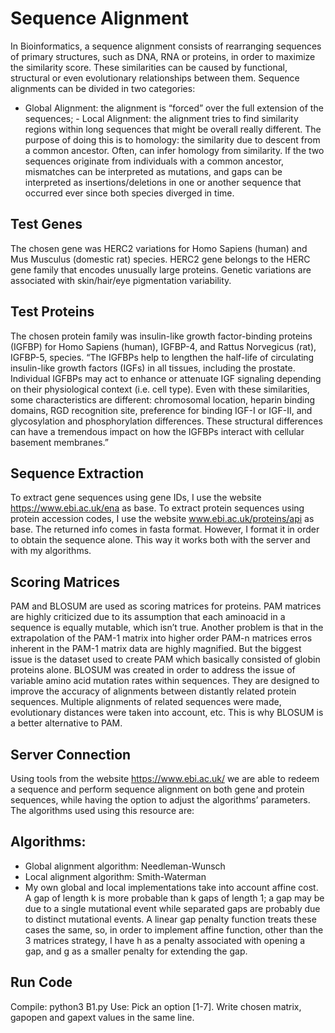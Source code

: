 # Sequence Alignment

In Bioinformatics, a sequence alignment consists of rearranging sequences of primary structures, such as DNA, RNA or proteins, in order to maximize the similarity score. These similarities can be caused by functional, structural or even evolutionary relationships between them.
Sequence alignments can be divided in two categories:
- Global Alignment: the alignment is “forced” over the full extension of the sequences; - Local Alignment: the alignment tries to find similarity regions within long sequences
that might be overall really different.
The purpose of doing this is to homology: the similarity due to descent from a common ancestor. Often, can infer homology from similarity. If the two sequences originate from individuals with a common ancestor, mismatches can be interpreted as mutations, and gaps can be interpreted as insertions/deletions in one or another sequence that occurred ever since both species diverged in time.

## Test Genes
The chosen gene was HERC2 variations for Homo Sapiens (human) and Mus Musculus (domestic rat) species. HERC2 gene belongs to the HERC gene family that encodes unusually large proteins. Genetic variations are associated with skin/hair/eye pigmentation variability.

## Test Proteins
The chosen protein family was insulin-like growth factor-binding proteins (IGFBP) for Homo Sapiens (human), IGFBP-4, and Rattus Norvegicus (rat), IGFBP-5, species. “The IGFBPs help to lengthen the half-life of circulating insulin-like growth factors (IGFs) in all tissues, including the prostate. Individual IGFBPs may act to enhance or attenuate IGF signaling depending on their physiological context (i.e. cell type). Even with these similarities, some characteristics are different: chromosomal location, heparin binding domains, RGD recognition site, preference for binding IGF-I or IGF-II, and glycosylation and phosphorylation differences. These structural differences can have a tremendous impact on how the IGFBPs interact with cellular basement membranes.”

## Sequence Extraction
To extract gene sequences using gene IDs, I use the website https://www.ebi.ac.uk/ena as base.
To extract protein sequences using protein accession codes, I use the website www.ebi.ac.uk/proteins/api as base.
The returned info comes in fasta format. However, I format it in order to obtain the sequence alone. This way it works both with the server and with my algorithms.

## Scoring Matrices
PAM and BLOSUM are used as scoring matrices for proteins.
PAM matrices are highly criticized due to its assumption that each aminoacid in a sequence is equally mutable, which isn’t true. Another problem is that in the extrapolation of the PAM-1 matrix into higher order PAM-n matrices erros inherent in the PAM-1 matrix data are highly magnified. But the biggest issue is the dataset used to create PAM which basically consisted of globin proteins alone.
BLOSUM was created in order to address the issue of variable amino acid mutation rates within sequences. They are designed to improve the accuracy of alignments between distantly related protein sequences. Multiple alignments of related sequences were made, evolutionary distances were taken into account, etc. This is why BLOSUM is a better alternative to PAM.

## Server Connection
Using tools from the website https://www.ebi.ac.uk/ we are able to redeem a sequence and perform sequence alignment on both gene and protein sequences, while having the option to adjust the algorithms’ parameters.
The algorithms used using this resource are:

## Algorithms:
- Global alignment algorithm: Needleman-Wunsch
- Local alignment algorithm: Smith-Waterman
- My own global and local implementations take into account affine cost. A gap of length k is more probable than k gaps of length 1; a gap may be due to a single mutational event while separated gaps are probably due to distinct mutational events. A linear gap penalty function treats these cases the same, so, in order to implement affine function, other than the 3 matrices strategy, I have h as a penalty associated with opening a gap, and g as a smaller penalty for extending the gap.

## Run Code
Compile: python3 B1.py
Use: Pick an option [1-7]. Write chosen matrix, gapopen and gapext values in the same line.



